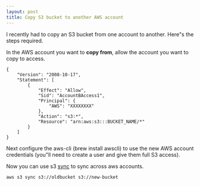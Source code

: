 ```yaml
---
layout: post
title: Copy S3 bucket to another AWS account
---
```


I recently had to copy an S3 bucket from one account to another. Here"s
the steps required.








In the AWS account you want to **copy from**, allow the account you want
to copy to access.










    {
        "Version": "2008-10-17",
        "Statement": [
            {
                "Effect": "Allow",
                "Sid": "AccountBAccess1",
                "Principal": {
                    "AWS": "XXXXXXXX"
                },
                "Action": "s3:*",
                "Resource": "arn:aws:s3:::BUCKET_NAME/*"
            }
        ]
    }

Next configure the aws-cli (brew install awscli) to use the new AWS
account credentials (you"ll need to create a user and give them full S3
access).

Now you can use s3
[sync](http://docs.aws.amazon.com/cli/latest/reference/s3/sync.html) to
sync across aws accounts.

    aws s3 sync s3://oldbucket s3://new-bucket



 









